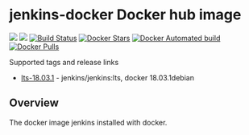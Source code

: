 # jenkins-docker Docker hub image

[![](https://images.microbadger.com/badges/image/subhakarkotta/jenkins-docker.svg)](https://microbadger.com/images/subhakarkotta/jenkins-docker "Get your own image badge on microbadger.com")
[![](https://images.microbadger.com/badges/version/subhakarkotta/jenkins-docker.svg)](https://microbadger.com/images/subhakarkotta/jenkins-docker "Get your own version badge on microbadger.com")
[![Build Status](https://travis-ci.org/subhakarkotta/jenkins-docker.svg?branch=master)](https://travis-ci.org/subhakarkotta/jenkins-docker)
[![Docker Stars](https://img.shields.io/docker/stars/subhakarkotta/jenkins-docker.svg?style=flat)](https://hub.docker.com/r/subhakarkotta/jenkins-docker/)
[![Docker Automated build](https://img.shields.io/docker/automated/subhakarkotta/jenkins-docker.svg?style=flat)]()
[![Docker Pulls](https://img.shields.io/docker/pulls/subhakarkotta/jenkins-docker.svg)]()

Supported tags and release links

* [lts-18.03.1](https://github.com/subhakarkotta/jenkins-docker/releases/tag/lts-18.03.1) - jenkins/jenkins:lts, docker 18.03.1debian


## Overview

The docker image jenkins installed with docker.

